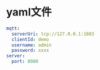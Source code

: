 # yaml文件

```yaml
mqtt:
  serverUri: tcp://127.0.0.1:1883
  clientId: demo
  username: admin
  password: xxxx
server:
  port: 8080
```
